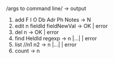 /args to command line/ -> output

1. add F I O Db Adr Ph Notes -> N
2. edit n fieldId fieldNewVal -> OK | error
3. del n -> OK | error
4. find HeldId regexp -> n |...| | error
5. list //n1 n2 -> n |...| | error 
6. count -> n
